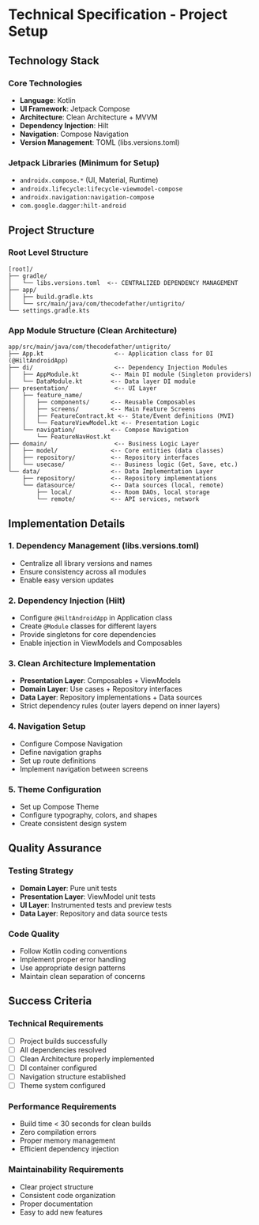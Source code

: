 # Technical Specification - Project Setup

## Technology Stack

### Core Technologies
- **Language**: Kotlin
- **UI Framework**: Jetpack Compose
- **Architecture**: Clean Architecture + MVVM
- **Dependency Injection**: Hilt
- **Navigation**: Compose Navigation
- **Version Management**: TOML (libs.versions.toml)

### Jetpack Libraries (Minimum for Setup)
- `androidx.compose.*` (UI, Material, Runtime)
- `androidx.lifecycle:lifecycle-viewmodel-compose`
- `androidx.navigation:navigation-compose`
- `com.google.dagger:hilt-android`

## Project Structure

### Root Level Structure
```
[root]/
├── gradle/
│   └── libs.versions.toml  <-- CENTRALIZED DEPENDENCY MANAGEMENT
├── app/
│   ├── build.gradle.kts
│   └── src/main/java/com/thecodefather/untigrito/
└── settings.gradle.kts
```

### App Module Structure (Clean Architecture)
```
app/src/main/java/com/thecodefather/untigrito/
├── App.kt                    <-- Application class for DI (@HiltAndroidApp)
├── di/                       <-- Dependency Injection Modules
│   ├── AppModule.kt         <-- Main DI module (Singleton providers)
│   └── DataModule.kt        <-- Data layer DI module
├── presentation/             <-- UI Layer
│   ├── feature_name/
│   │   ├── components/      <-- Reusable Composables
│   │   ├── screens/         <-- Main Feature Screens
│   │   ├── FeatureContract.kt <-- State/Event definitions (MVI)
│   │   └── FeatureViewModel.kt <-- Presentation Logic
│   └── navigation/          <-- Compose Navigation
│       └── FeatureNavHost.kt
├── domain/                   <-- Business Logic Layer
│   ├── model/               <-- Core entities (data classes)
│   ├── repository/          <-- Repository interfaces
│   └── usecase/             <-- Business logic (Get, Save, etc.)
└── data/                    <-- Data Implementation Layer
    ├── repository/          <-- Repository implementations
    └── datasource/          <-- Data sources (local, remote)
        ├── local/           <-- Room DAOs, local storage
        └── remote/          <-- API services, network
```

## Implementation Details

### 1. Dependency Management (libs.versions.toml)
- Centralize all library versions and names
- Ensure consistency across all modules
- Enable easy version updates

### 2. Dependency Injection (Hilt)
- Configure `@HiltAndroidApp` in Application class
- Create `@Module` classes for different layers
- Provide singletons for core dependencies
- Enable injection in ViewModels and Composables

### 3. Clean Architecture Implementation
- **Presentation Layer**: Composables + ViewModels
- **Domain Layer**: Use cases + Repository interfaces
- **Data Layer**: Repository implementations + Data sources
- Strict dependency rules (outer layers depend on inner layers)

### 4. Navigation Setup
- Configure Compose Navigation
- Define navigation graphs
- Set up route definitions
- Implement navigation between screens

### 5. Theme Configuration
- Set up Compose Theme
- Configure typography, colors, and shapes
- Create consistent design system

## Quality Assurance

### Testing Strategy
- **Domain Layer**: Pure unit tests
- **Presentation Layer**: ViewModel unit tests
- **UI Layer**: Instrumented tests and preview tests
- **Data Layer**: Repository and data source tests

### Code Quality
- Follow Kotlin coding conventions
- Implement proper error handling
- Use appropriate design patterns
- Maintain clean separation of concerns

## Success Criteria

### Technical Requirements
- [ ] Project builds successfully
- [ ] All dependencies resolved
- [ ] Clean Architecture properly implemented
- [ ] DI container configured
- [ ] Navigation structure established
- [ ] Theme system configured

### Performance Requirements
- Build time < 30 seconds for clean builds
- Zero compilation errors
- Proper memory management
- Efficient dependency injection

### Maintainability Requirements
- Clear project structure
- Consistent code organization
- Proper documentation
- Easy to add new features

